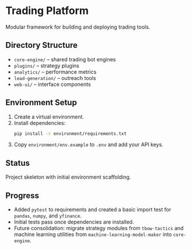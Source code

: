 # Trading Platform

Modular framework for building and deploying trading tools.

## Directory Structure
- `core-engine/` – shared trading bot engines
- `plugins/` – strategy plugins
- `analytics/` – performance metrics
- `lead-generation/` – outreach tools
- `web-ui/` – interface components

## Environment Setup
1. Create a virtual environment.
2. Install dependencies:
   ```bash
   pip install -r environment/requirements.txt
   ```
3. Copy `environment/env.example` to `.env` and add your API keys.

## Status
Project skeleton with initial environment scaffolding.

## Progress
- Added `pytest` to requirements and created a basic import test for `pandas`, `numpy`, and `yfinance`.
- Initial tests pass once dependencies are installed.
- Future consolidation: migrate strategy modules from `tbow-tactics` and machine learning utilities from `machine-learning-model-maker` into `core-engine`.
